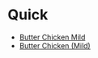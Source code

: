 # Quick

- [Butter Chicken Mild](../mid-week-meals/butter-chicken-mild.md)
- [Butter Chicken (Mild)](../uncategorised/butter-chicken-mild.md)
